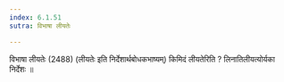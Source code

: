```yaml
---
index: 6.1.51
sutra: विभाषा लीयतेः

---
```

विभाषा लीयतेः (2488) (लीयतेः इति निर्देशार्थबोधकभाष्यम्) किमिदं लीयतेरिति ? लिनातिलीयत्योर्यका निर्देशः ॥